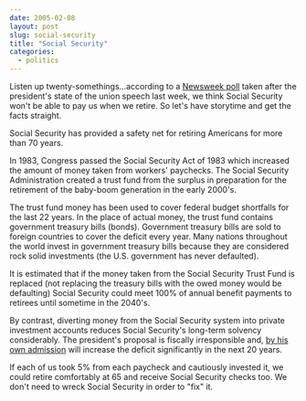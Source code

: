 ```yaml
---
date: 2005-02-08
layout: post
slug: social-security
title: "Social Security"
categories:
  - politics
---
```


Listen up twenty-somethings...according to a [Newsweek poll](http://www.pollingreport.com/social.htm) taken after the president's state of the union speech last week, we think Social Security won't be able to pay us when we retire. So let's have storytime and get the facts straight.

Social Security has provided a safety net for retiring Americans for more than 70 years.

In 1983, Congress passed the Social Security Act of 1983 which increased the amount of money taken from workers' paychecks. The Social Security Administration created a trust fund from the surplus in preparation for the retirement of the baby-boom generation in the early 2000's.

The trust fund money has been used to cover federal budget shortfalls for the last 22 years. In the place of actual money, the trust fund contains government treasury bills (bonds). Government treasury bills are sold to foreign countries to cover the deficit every year. Many nations throughout the world invest in government treasury bills because they are considered rock solid investments (the U.S. government has never defaulted).

It is estimated that if the money taken from the Social Security Trust Fund is replaced (not replacing the treasury bills with the owed money would be defaulting) Social Security could meet 100% of annual benefit payments to retirees until sometime in the 2040's.

By contrast, diverting money from the Social Security system into private investment accounts reduces Social Security's long-term solvency considerably. The president's proposal is fiscally irresponsible and, [by his own admission](http://www.reuters.com/financeNewsArticle.jhtml?type=bondsNews&storyID=7560630) will increase the deficit significantly in the next 20 years.

If each of us took 5% from each paycheck and cautiously invested it, we could retire comfortably at 65 and receive Social Security checks too. We don't need to wreck Social Security in order to "fix" it.  

